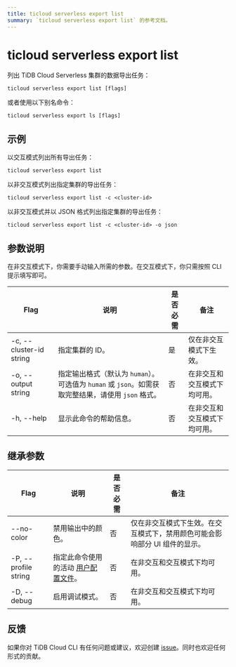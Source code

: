 ```yaml
---
title: ticloud serverless export list
summary: `ticloud serverless export list` 的参考文档。
---
```


# ticloud serverless export list

列出 TiDB Cloud Serverless 集群的数据导出任务：

```shell
ticloud serverless export list [flags]
```

或者使用以下别名命令：

```shell
ticloud serverless export ls [flags]
```

## 示例

以交互模式列出所有导出任务：

```shell
ticloud serverless export list
```

以非交互模式列出指定集群的导出任务：

```shell
ticloud serverless export list -c <cluster-id>
```

以非交互模式并以 JSON 格式列出指定集群的导出任务：

```shell
ticloud serverless export list -c <cluster-id> -o json
```

## 参数说明

在非交互模式下，你需要手动输入所需的参数。在交互模式下，你只需按照 CLI 提示填写即可。

| Flag                    | 说明                                                                                                              | 是否必需 | 备注                                                 |
|-------------------------|-------------------------------------------------------------------------------------------------------------------|----------|------------------------------------------------------|
| -c, --cluster-id string | 指定集群的 ID。                                                                                                   | 是       | 仅在非交互模式下生效。                              |
| -o, --output string     | 指定输出格式（默认为 `human`）。可选值为 `human` 或 `json`。如需获取完整结果，请使用 `json` 格式。                | 否       | 在非交互和交互模式下均可用。                        |
| -h, --help              | 显示此命令的帮助信息。                                                                                            | 否       | 在非交互和交互模式下均可用。                        |

## 继承参数

| Flag                 | 说明                                                                                          | 是否必需 | 备注                                                                                                             |
|----------------------|---------------------------------------------------------------------------------------------|----------|------------------------------------------------------------------------------------------------------------------|
| --no-color           | 禁用输出中的颜色。                                                                           | 否       | 仅在非交互模式下生效。在交互模式下，禁用颜色可能会影响部分 UI 组件的显示。                                       |
| -P, --profile string | 指定此命令使用的活动 [用户配置文件](/tidb-cloud/cli-reference.md#user-profile)。              | 否       | 在非交互和交互模式下均可用。                                                                                    |
| -D, --debug          | 启用调试模式。                                                                               | 否       | 在非交互和交互模式下均可用。                                                                                    |

## 反馈

如果你对 TiDB Cloud CLI 有任何问题或建议，欢迎创建 [issue](https://github.com/tidbcloud/tidbcloud-cli/issues/new/choose)。同时也欢迎任何形式的贡献。